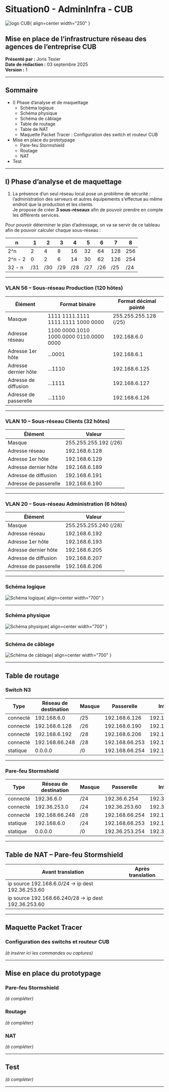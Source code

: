 # Situation0 - AdminInfra - CUB
![logo CUB](../../media/0.png){ align=center width="250" }

## Mise en place de l’infrastructure réseau des agences de l’entreprise CUB  

**Présenté par :** Joris Texier  
**Date de rédaction :** 03 septembre 2025  
**Version :** 1  

---

## Sommaire

- I) Phase d’analyse et de maquettage
  - Schéma logique
  - Schéma physique
  - Schéma de câblage
  - Table de routage
  - Table de NAT
  - Maquette Packet Tracer : Configuration des switch et routeur CUB
- Mise en place du prototypage
  - Pare-feu Stormshield
  - Routage
  - NAT
- Test

---

## I) Phase d’analyse et de maquettage

1. La présence d’un seul réseau local pose un problème de sécurité :  
   l’administration des serveurs et autres équipements s'effectue au même endroit que la production et les clients.  
   Je propose de créer **3 sous-réseaux** afin de pouvoir prendre en compte les différents services.

Pour pouvoir déterminer le plan d’adressage, on va se servir de ce tableau afin de pouvoir calculer chaque sous-réseau :

| n | 1 | 2 | 3 | 4 | 5 | 6 | 7 | 8 |
|---|---|---|---|---|---|---|---|---|
| 2^n | 2 | 4 | 8 | 16 | 32 | 64 | 128 | 256 |
| 2^n - 2 | 0 | 2 | 6 | 14 | 30 | 62 | 126 | 254 |
| 32 - n | /31 | /30 | /29 | /28 | /27 | /26 | /25 | /24 |

---

### VLAN 56 – Sous-réseau Production (120 hôtes)

| Élément | Format binaire | Format décimal pointé |
|----------|----------------|------------------------|
| Masque | 1111 1111.1111 1111.1111 1000 0000 | 255.255.255.128 (/25) |
| Adresse réseau | 1100 0000.1010 1000.0000 0110.0000 0000 | 192.168.6.0 |
| Adresse 1er hôte | ...0001 | 192.168.6.1 |
| Adresse dernier hôte | ...1110 | 192.168.6.125 |
| Adresse de diffusion | ...1111 | 192.168.6.127 |
| Adresse de passerelle | ...1110 | 192.168.6.126 |

---

### VLAN 10 – Sous-réseau Clients (32 hôtes)

| Élément | Valeur |
|----------|--------|
| Masque | 255.255.255.192 (/26) |
| Adresse réseau | 192.168.6.128 |
| Adresse 1er hôte | 192.168.6.129 |
| Adresse dernier hôte | 192.168.6.189 |
| Adresse de diffusion | 192.168.6.191 |
| Adresse de passerelle | 192.168.6.190 |

---

### VLAN 20 – Sous-réseau Administration (6 hôtes)

| Élément | Valeur |
|----------|--------|
| Masque | 255.255.255.240 (/28) |
| Adresse réseau | 192.168.6.192 |
| Adresse 1er hôte | 192.168.6.193 |
| Adresse dernier hôte | 192.168.6.205 |
| Adresse de diffusion | 192.168.6.207 |
| Adresse de passerelle | 192.168.6.206 |

---

### Schéma logique

![Schéma logique](../../media/1.png){ align=center width="700" }

---

### Schéma physique

![Schéma physique](../../media/2.png){ align=center width="700" }

---

### Schéma de câblage

![Schéma de câblage](../../media/3.png){ align=center width="700" }

---

## Table de routage

### Switch N3

| Type | Réseau de destination | Masque | Passerelle | Interface |
|------|-----------------------|---------|-------------|------------|
| connecté | 192.168.6.0 | /25 | 192.168.6.126 | 192.168.6.126 |
| connecté | 192.168.6.128 | /26 | 192.168.6.190 | 192.168.6.190 |
| connecté | 192.168.6.192 | /28 | 192.168.6.206 | 192.168.6.206 |
| connecté | 192.168.66.248 | /28 | 192.168.66.253 | 192.168.66.253 |
| statique | 0.0.0.0 | /0 | 192.168.66.254 | 192.168.66.253 |

---

### Pare-feu Stormshield


| Type | Réseau de destination | Masque | Passerelle | Interface |
|------|-----------------------|---------|-------------|------------|
| connecté | 192.36.6.0 | /24 | 192.36.6.254 | 192.36.6.254 |
| connecté | 192.36.253.0 | /24 | 192.36.253.60 | 192.36.253.60 |
| connecté | 192.168.66.248 | /28 | 192.168.66.254 | 192.168.66.254 |
| statique | 192.168.6.0 | /24 | 192.168.66.253 | 192.168.66.254 |
| statique | 0.0.0.0 | /0 | 192.36.253.254 | 192.36.253.60 |

---

## Table de NAT – Pare-feu Stormshield

| Avant translation | Après translation |
|-------------------|-------------------|
| ip source 192.168.6.0/24 → ip dest 192.36.253.60 |
| ip source 192.168.66.240/28 → ip dest 192.36.253.60 |

---

## Maquette Packet Tracer

### Configuration des switchs et routeur CUB
*(à insérer ici les commandes ou captures)*

---

## Mise en place du prototypage

### Pare-feu Stormshield
*(à compléter)*

### Routage
*(à compléter)*

### NAT
*(à compléter)*

---

## Test
*(à compléter)*

---
